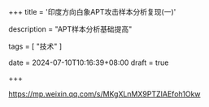 +++
title = '印度方向白象APT攻击样本分析复现(一)'

description = "APT样本分析基础提高"

tags = [ "技术" ]

date = 2024-07-10T10:16:39+08:00
draft = true

+++

https://mp.weixin.qq.com/s/MKgXLnMX9PTZIAEfoh1Okw
